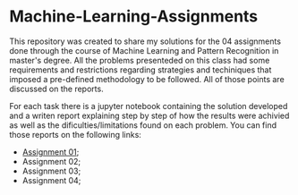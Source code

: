 # Machine-Learning-Assignments

This repository was created to share my solutions for the 04 assignments done through the course of Machine Learning and Pattern Recognition in master's degree. All the problems presenteded on this class had some requirements and restrictions regarding strategies and techiniques that imposed a pre-defined methodology to be followed. All of those points are discussed on the reports.

For each task there is a jupyter notebook containing the solution developed and a writen report explaining step by step of how the results were achivied as well as the dificulties/limitations found on each problem. You can find those reports on the following links:

  - [Assignment 01](https://www.overleaf.com/read/dhjmpdgyzthw);
  - Assignment 02;
  - Assignment 03;
  - Assignment 04;
